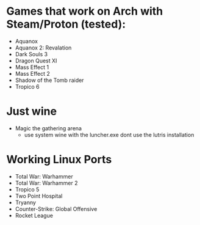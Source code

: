 # Games that work on Arch with Steam/Proton (tested):
- Aquanox
- Aquanox 2: Revalation
- Dark Souls 3
- Dragon Quest XI
- Mass Effect 1
- Mass Effect 2
- Shadow of the Tomb raider
- Tropico 6

# Just wine
- Magic the gathering arena
  * use system wine with the luncher.exe dont use the lutris installation

# Working Linux Ports
- Total War: Warhammer
- Total War: Warhammer 2
- Tropico 5
- Two Point Hospital
- Tryanny
- Counter-Strike: Global Offensive
- Rocket League

